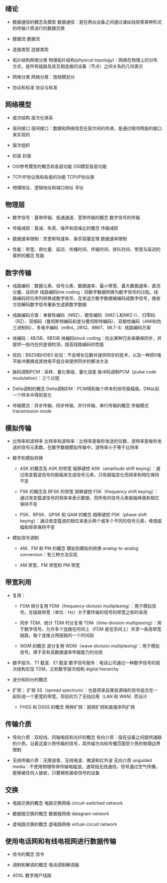 
## 绪论

- 数据通信的概念及模型 数据通信：是在两台设备之间通过诸如线缆等某种形式的传输介质进行的数据交换

- 数据流 数据流
	
- 连接类型 连接类型
	
- 拓扑结构网络分类 物理拓扑结构(physical topology)：网络在物理上的分布方式，是所有链路及其互相连接的设备（节点）之间关系的几何表示
	
- 网络分类 网络分类：按规模划分
	
- 协议和标准 协议与标准
	
    
## 网络模型

- 层次结构 层次化体系
	
- 层间接口 层间接口：数据和网络信息在层次间的传递，是通过相邻两层的接口来实现的
	
- 层次组织
	
- 封装 封装
	
- OSI参考模型的概念和各层功能 OSI模型各层功能
	
- TCP/IP协议族和各层的功能 TCP/IP协议族
	
- 物理地址、逻辑地址和端口地址 寻址
        

	
## 物理层

- 数字信号：基带传输、低通通道、宽带传输的概念 数字信号的传输
	
- 传输减损：衰减、失真、噪声和信噪比的概念 传输减损
	
- 数据速率限制：奈奎斯特速率、香农容量定理 数据速率限制
	
- 性能：带宽、吞吐量、延迟、传播时间、传输时间、排队时间、带宽与延迟的乘积的概念 性能


## 数字传输

- 线路编码：数据元素、信号元素、数据速率、最小带宽、最大数据速率、直流分量、自同步 线路编码line coding：将数字数据转换为数字信号的过程。线路编码将位序列转换成数字信号，在发送方数字数据被编码成数字信号，接收方则解码数字信号重新生成原数字数据
	
- 线路编码方案：单极性编码（NRZ）、极性编码（NRZ-L和NRZ-I）、归零码（RZ）、双相码（曼彻斯特编码和差分曼彻斯特编码）、双极性编码（AMI和伪三进制码）、多电平编码（mBnL, 2B1Q、8B6T、MLT-3）线路编码方案
	
- 块编码：4B/5B、8B10B 块编码block coding：给出某种冗余来确保同步，并提供一些内在的差错检测，提高线路编码的性能
	
- 扰码：B8ZS和HDB3 扰动：不会增长位数并提供同步的技术，以及一种把0电平脉冲置换成其他电平组合来提供同步的解决方法
	
- 脉码调制PCM：采样、量化等级、量化误差 脉冲码调制PCM（pulse code modulation）：三个过程
	
- Delta调制的概念 Delta调制DM：PCM得到每个样本的信号振幅值，DM从前一个样本中得到变化
	
- 传输模式：异步传输、同步传输、并行传输、串行传输的概念 传输模式transmission mode
        
    
## 模拟传输

- 比特率和波特率 比特率和波特率：比特率是每秒发送的位数，波特率是每秒发送的信号元素数。在数字数据模拟传输中，波特率小于等于比特率
	
- 数字到模拟转换
	
	- ASK 的概念及 ASK 的带宽 幅移键控 ASK（amplitude shift keying）：通过改变载波信号的振幅来生成信号元素，只有振幅变化而频率和相位保持不变
		
	- FSK 的概念及 BFSK 的带宽 频移键控 FSK（frequency shift keying）：通过改变载波信号的频率来表示数据，而所有的信号元素振幅峰值和相位保持不变
		
	- PSK、BPSK、QPSK 和 QAM 的概念 相移键控 PSK（phase shift keying）：通过改变载波的相位来表示两个或多个不同的信号元素，峰值振幅和频率保持不变
		
	
- 模拟信号调制
	
	- AM、FM 和 PM 的概念 模拟到模拟的转换 analog-to-analog conversion：有三种方法实现
		
	- AM 带宽、FM 带宽和 PM 带宽
            
        
    
## 带宽利用
    
- 复用：
	
	- FDM 频分复用 FDM（frequency-division multiplexing）：用于模拟信号。在链路带宽（单位：Hz）大于要传输的信号的带宽之和时采用
		
	- 同步 TDM、统计 TDM 时分复用 TDM（time-division multiplexing）：用于数字信号。允许多个连接在时间上（FDM 是在空间上）共享一条高带宽链路，每个连接占用链路的一个时间段
		
	- WDM 的概念 波分复用 WDM（wave-division multiplexing）：用于模拟信号。用于具有高数据速率传输能力的光缆
		
	
- 数字层次、T1 载波、E1 载波 数字信号服务：电话公司通过一种数字信号的层次结构实现 TDM，又称数字层次结构 digital hierarchy
	
- 波分和码分的概念
	
- 扩频： 扩频 SS（spread spectrum）：也是把来自某些源端的信号组合在一起形成一个更宽的带宽，但目的为了无线应用（LAN 和 WAN）而设计
	
	- FHSS 和 DSSS 的概念 两种扩频：跳频扩频和直接序列扩频
            
        
    
## 传输介质

- 导向介质：双绞线、同轴电缆和光纤的概念 有向介质：指在设备之间提供通路的介质，沿着这类介质传输的信号，其传输方向和传播范围受介质的物理边界限制
	
- 无线传输介质：无限波普、无线电波、微波和红外波 无向介质 unguided media：不使用物理导体传输电磁波。通常指无线通信，信号通过空气传播，能够被任何人接收，只要拥有接收信号的设备
        
    
## 交换

- 电路交换的概念 电路交换网络 circuit-switched network
	
- 数据报交换的概念 数据报网络 datagram network
	
- 虚电路交换的概念 虚电路网络 virtual-circuit network
        
    
## 使用电话网和有线电视网进行数据传输

- 信令的概念 信令
	
- 调制和解调的概念 电话调制解调器
	
- ADSL 数字用户线路
        
    
